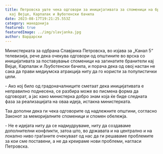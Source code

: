 ```yaml
---
title: Петровска уште чека одговори за иницијативата за споменици на бранителите
  кај Вејце, Карпалак и Љуботенски бачила
date: 2023-08-17T19:21:25.553Z
category: македонија
featured: true
featuredImage: ../img/slavjanka.jpg
author: Вардарски
---
```

<!--StartFragment-->

Министерката за одбрана Славјанка Петровска, во изјава за „Канал 5“ телевизија, рече дека очекува одговори од општините во врска со иницијативата за поставување споменици на загинатите бранители кај Вејце, Карпалак и Љуботенски бачила, и порача дека од овој настан не сака да прави медиумска атракција ниту да го користи за популистички цели.

\- Ако кој било од градоначалниците сметаат дека иницијативата е неправилно поднесена, се разбира може во писмена форма да одговорат, а јас како министерка добро знам која ќе биде следната фаза за реализацијата на оваа идеја, истакна министерката.

Таа дополни дека ги чека одговорите од надлежните општини, согласно Законот за меморијалните споменици и спомен обележја.

\- Не е идејата ниту да се надмудруваме, ниту да создаваме дополнителни конфликти, затоа што, во државата и на централно и на локално ниво граѓаните очекуваат од нас да ги решаваме проблемите за кои сме поставени, а не да креираме нови проблеми, нагласи Петровска.

<!--EndFragment-->